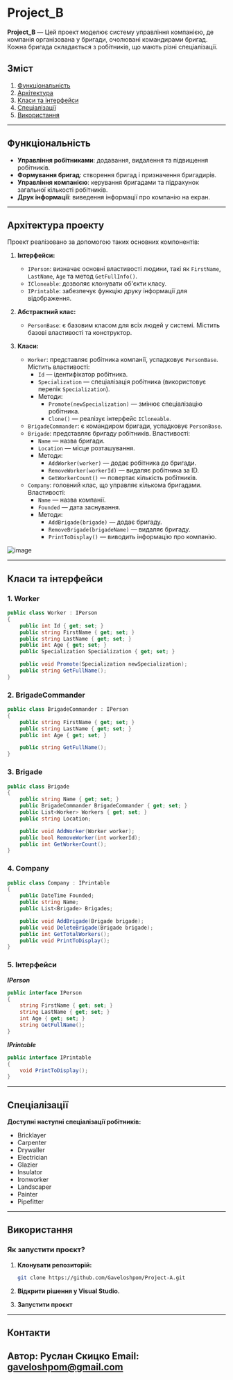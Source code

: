 # Project_B

**Project_B** — Цей проект моделює систему управління компанією, де компанія організована у бригади, очолювані командирами бригад. Кожна бригада складається з робітників, що мають різні спеціалізації.

## Зміст

1. [Функціональність](#функціональність)
2. [Архітектура](#архітектура)
3. [Класи та інтерфейси](#класи-та-інтерфейси)
4. [Спеціалізації](#спеціалізації)
5. [Використання](#використання)

---

## Функціональність

- **Управління робітниками**: додавання, видалення та підвищення робітників.
- **Формування бригад**: створення бригад і призначення бригадирів.
- **Управління компанією**: керування бригадами та підрахунок загальної кількості робітників.
- **Друк інформації**: виведення інформації про компанію на екран.

---

## Архітектура проекту

Проект реалізовано за допомогою таких основних компонентів:

1. **Інтерфейси:**
   - `IPerson`: визначає основні властивості людини, такі як `FirstName`, `LastName`, `Age` та метод `GetFullInfo()`.
   - `ICloneable`: дозволяє клонувати об'єкти класу.
   - `IPrintable`: забезпечує функцію друку інформації для відображення.

2. **Абстрактний клас:**
   - `PersonBase`: є базовим класом для всіх людей у системі. Містить базові властивості та конструктор.

3. **Класи:**
   - `Worker`: представляє робітника компанії, успадковує `PersonBase`. Містить властивості:
     - `Id` — ідентифікатор робітника.
     - `Specialization` — спеціалізація робітника (використовує перелік `Specialization`).
     - Методи:
       - `Promote(newSpecialization)` — змінює спеціалізацію робітника.
       - `Clone()` — реалізує інтерфейс `ICloneable`.
   - `BrigadeCommander`: є командиром бригади, успадковує `PersonBase`.
   - `Brigade`: представляє бригаду робітників. Властивості:
     - `Name` — назва бригади.
     - `Location` — місце розташування.
     - Методи:
       - `AddWorker(worker)` — додає робітника до бригади.
       - `RemoveWorker(workerId)` — видаляє робітника за ID.
       - `GetWorkerCount()` — повертає кількість робітників.
   - `Company`: головний клас, що управляє кількома бригадами. Властивості:
     - `Name` — назва компанії.
     - `Founded` — дата заснування.
     - Методи:
       - `AddBrigade(brigade)` — додає бригаду.
       - `RemoveBrigade(brigadeName)` — видаляє бригаду.
       - `PrintToDisplay()` — виводить інформацію про компанію.

![image](https://github.com/user-attachments/assets/1b09748f-6887-41f1-9d39-f2a963b92bf7)


---

## Класи та інтерфейси

### 1. **Worker**

```csharp
public class Worker : IPerson
{
    public int Id { get; set; }
    public string FirstName { get; set; }
    public string LastName { get; set; }
    public int Age { get; set; }
    public Specialization Specialization { get; set; }

    public void Promote(Specialization newSpecialization);
    public string GetFullName();
}
```

### 2. **BrigadeCommander**

```csharp
public class BrigadeCommander : IPerson
{
    public string FirstName { get; set; }
    public string LastName { get; set; }
    public int Age { get; set; }

    public string GetFullName();
}
```

### 3. **Brigade**

```csharp
public class Brigade
{
    public string Name { get; set; }
    public BrigadeCommander BrigadeCommander { get; set; }
    public List<Worker> Workers { get; set; }
    public string Location;

    public void AddWorker(Worker worker);
    public bool RemoveWorker(int workerId);
    public int GetWorkerCount();
}
```

### 4. **Company**

```csharp
public class Company : IPrintable
{
    public DateTime Founded;
    public string Name;
    public List<Brigade> Brigades;

    public void AddBrigade(Brigade brigade);
    public void DeleteBrigade(Brigade brigade);
    public int GetTotalWorkers();
    public void PrintToDisplay();
}
```

### 5. **Інтерфейси**

***IPerson***

```csharp
public interface IPerson
{
    string FirstName { get; set; }
    string LastName { get; set; }
    int Age { get; set; }
    string GetFullName();
}
```

***IPrintable***

```csharp
public interface IPrintable
{
    void PrintToDisplay();
}
```
---
## Спеціалізації
**Доступні наступні спеціалізації робітників:**

* Bricklayer
* Carpenter
* Drywaller
* Electrician
* Glazier
* Insulator
* Ironworker
* Landscaper
* Painter
* Pipefitter
---
## Використання

### Як запустити проєкт?

1. **Клонувати репозиторій:**
   ```bash
   git clone https://github.com/Gaveloshpom/Project-A.git
2. **Відкрити рішення у Visual Studio.**

3. **Запустити проєкт**
---
## Контакти

**Автор:** Руслан Скицко 
**Email:** gaveloshpom@gmail.com
---
